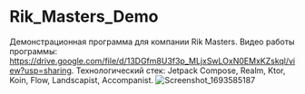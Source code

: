 # Rik_Masters_Demo
Демонстрационная программа для компании Rik Masters.
Видео работы программы: https://drive.google.com/file/d/13DGfm8U3f3p_MLjxSwLOxN0EMxKZskql/view?usp=sharing.
Технологический стек: Jetpack Compose, Realm, Ktor, Koin, Flow, Landscapist, Accompanist.
![Screenshot_1693585187](https://github.com/Veider1972/Rik_Masters_Demo/assets/90972544/d9d365b5-5ba5-44f8-b453-1344d361c895)
